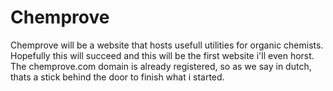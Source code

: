 # Chemprove

Chemprove will be a website that hosts usefull utilities for organic chemists. Hopefully this will succeed and this will be the first website i'll even horst. The chemprove.com domain is already registered, so as we say in dutch, thats a stick behind the door to finish what i started.
